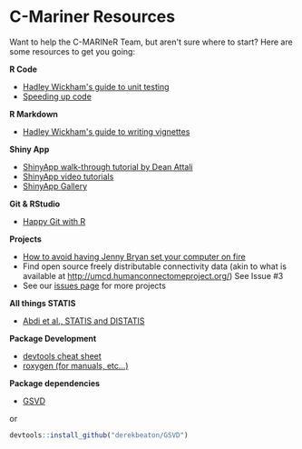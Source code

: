 # C-Mariner Resources

Want to help the C-MARINeR Team, but aren't sure where to start? Here are some resources to get you going:

**R Code**

* [Hadley Wickham's guide to unit testing](http://r-pkgs.had.co.nz/tests.html)
* [Speeding up code](https://www.r-bloggers.com/strategies-to-speedup-r-code/)

**R Markdown**

* [Hadley Wickham's guide to writing vignettes](http://r-pkgs.had.co.nz/vignettes.html)

**Shiny App**

* [ShinyApp walk-through tutorial by Dean Attali](https://deanattali.com/blog/building-shiny-apps-tutorial/)
* [ShinyApp video tutorials](https://shiny.rstudio.com/tutorial/)
* [ShinyApp Gallery](https://shiny.rstudio.com/gallery/)

**Git & RStudio**

* [Happy Git with R](https://happygitwithr.com/)

**Projects**

* [How to avoid having Jenny Bryan set your computer on fire](https://www.tidyverse.org/articles/2017/12/workflow-vs-script/)
* Find open source freely distributable connectivity data (akin to what is available at http://umcd.humanconnectomeproject.org/) See Issue #3
* See our [issues page](https://github.com/jennyrieck/C-MARINeR/issues) for more projects

**All things STATIS**

* [Abdi et al., STATIS and DISTATIS](https://www.utdallas.edu/~herve/abdi_Wires_AWVB2012_Final.pdf)

**Package Development**

* [devtools cheat sheet](https://www.rstudio.com/wp-content/uploads/2015/03/devtools-cheatsheet.pdf)
* [roxygen (for manuals, etc...)](https://cran.r-project.org/web/packages/roxygen2/vignettes/roxygen2.html)

**Package dependencies**
* [GSVD](https://github.com/derekbeaton/gsvd)

or

``` r
devtools::install_github("derekbeaton/GSVD")
```
